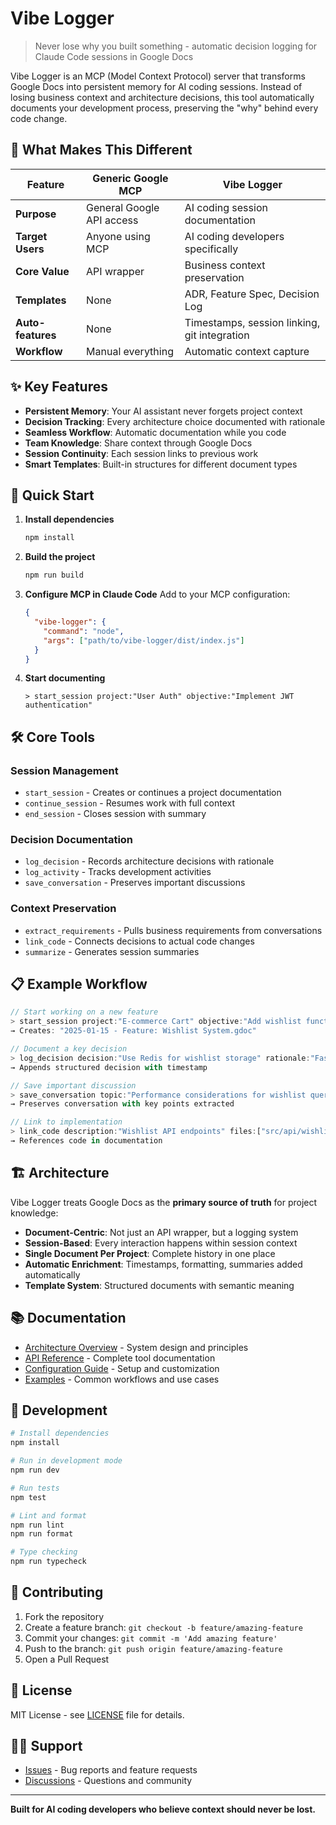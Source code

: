 # Vibe Logger

> Never lose why you built something - automatic decision logging for Claude Code sessions in Google Docs

Vibe Logger is an MCP (Model Context Protocol) server that transforms Google Docs into persistent memory for AI coding sessions. Instead of losing business context and architecture decisions, this tool automatically documents your development process, preserving the "why" behind every code change.

## 🎯 What Makes This Different

| Feature | Generic Google MCP | Vibe Logger |
|---------|-------------------|-------------------|
| **Purpose** | General Google API access | AI coding session documentation |
| **Target Users** | Anyone using MCP | AI coding developers specifically |
| **Core Value** | API wrapper | Business context preservation |
| **Templates** | None | ADR, Feature Spec, Decision Log |
| **Auto-features** | None | Timestamps, session linking, git integration |
| **Workflow** | Manual everything | Automatic context capture |

## ✨ Key Features

- **Persistent Memory**: Your AI assistant never forgets project context
- **Decision Tracking**: Every architecture choice documented with rationale  
- **Seamless Workflow**: Automatic documentation while you code
- **Team Knowledge**: Share context through Google Docs
- **Session Continuity**: Each session links to previous work
- **Smart Templates**: Built-in structures for different document types

## 🚀 Quick Start

1. **Install dependencies**
   ```bash
   npm install
   ```

2. **Build the project**
   ```bash
   npm run build
   ```

3. **Configure MCP in Claude Code**
   Add to your MCP configuration:
   ```json
   {
     "vibe-logger": {
       "command": "node",
       "args": ["path/to/vibe-logger/dist/index.js"]
     }
   }
   ```

4. **Start documenting**
   ```
   > start_session project:"User Auth" objective:"Implement JWT authentication"
   ```

## 🛠️ Core Tools

### Session Management
- `start_session` - Creates or continues a project documentation
- `continue_session` - Resumes work with full context
- `end_session` - Closes session with summary

### Decision Documentation  
- `log_decision` - Records architecture decisions with rationale
- `log_activity` - Tracks development activities
- `save_conversation` - Preserves important discussions

### Context Preservation
- `extract_requirements` - Pulls business requirements from conversations
- `link_code` - Connects decisions to actual code changes
- `summarize` - Generates session summaries

## 📋 Example Workflow

```typescript
// Start working on a new feature
> start_session project:"E-commerce Cart" objective:"Add wishlist functionality"
→ Creates: "2025-01-15 - Feature: Wishlist System.gdoc"

// Document a key decision
> log_decision decision:"Use Redis for wishlist storage" rationale:"Fast reads, session-based data"
→ Appends structured decision with timestamp

// Save important discussion
> save_conversation topic:"Performance considerations for wishlist queries"
→ Preserves conversation with key points extracted

// Link to implementation  
> link_code description:"Wishlist API endpoints" files:["src/api/wishlist.ts"]
→ References code in documentation
```

## 🏗️ Architecture

Vibe Logger treats Google Docs as the **primary source of truth** for project knowledge:

- **Document-Centric**: Not just an API wrapper, but a logging system
- **Session-Based**: Every interaction happens within session context  
- **Single Document Per Project**: Complete history in one place
- **Automatic Enrichment**: Timestamps, formatting, summaries added automatically
- **Template System**: Structured documents with semantic meaning

## 📚 Documentation

- [Architecture Overview](./docs/ARCHITECTURE.md) - System design and principles
- [API Reference](./docs/API.md) - Complete tool documentation
- [Configuration Guide](./docs/CONFIGURATION.md) - Setup and customization
- [Examples](./docs/EXAMPLES.md) - Common workflows and use cases

## 🧪 Development

```bash
# Install dependencies
npm install

# Run in development mode
npm run dev

# Run tests
npm test

# Lint and format
npm run lint
npm run format

# Type checking
npm run typecheck
```

## 🤝 Contributing

1. Fork the repository
2. Create a feature branch: `git checkout -b feature/amazing-feature`
3. Commit your changes: `git commit -m 'Add amazing feature'`
4. Push to the branch: `git push origin feature/amazing-feature`
5. Open a Pull Request

## 📄 License

MIT License - see [LICENSE](./LICENSE) file for details.

## 🙋‍♂️ Support

- [Issues](https://github.com/bishnubista/vibe-logger/issues) - Bug reports and feature requests
- [Discussions](https://github.com/bishnubista/vibe-logger/discussions) - Questions and community

---

**Built for AI coding developers who believe context should never be lost.**